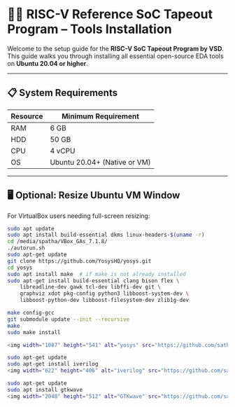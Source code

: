 # 🧑‍💻 RISC-V Reference SoC Tapeout Program – Tools Installation

Welcome to the setup guide for the **RISC-V SoC Tapeout Program by VSD**. This guide walks you through installing all essential open-source EDA tools on **Ubuntu 20.04 or higher**.

---

## 📋 System Requirements

| Resource       | Minimum Requirement        |
|----------------|----------------------------|
| RAM            | 6 GB                       |
| HDD            | 50 GB                      |
| CPU            | 4 vCPU                     |
| OS             | Ubuntu 20.04+ (Native or VM)|

---

## 🖥️ Optional: Resize Ubuntu VM Window

For VirtualBox users needing full-screen resizing:

```bash
sudo apt update
sudo apt install build-essential dkms linux-headers-$(uname -r)
cd /media/spatha/VBox_GAs_7.1.8/
./autorun.sh
sudo apt-get update
git clone https://github.com/YosysHQ/yosys.git
cd yosys
sudo apt install make  # if make is not already installed
sudo apt-get install build-essential clang bison flex \
    libreadline-dev gawk tcl-dev libffi-dev git \
    graphviz xdot pkg-config python3 libboost-system-dev \
    libboost-python-dev libboost-filesystem-dev zlib1g-dev

make config-gcc
git submodule update --init --recursive
make
sudo make install

<img width="1087" height="541" alt="yosys" src="https://github.com/sathvikkumarpamu/sathvikkumarpamu_RISC-V_SoC_Design_Journey/images/yosys.png" />

sudo apt-get update
sudo apt-get install iverilog
<img width="622" height="406" alt="iverilog" src="https://github.com/sathvikkumarpamu/sathvikkumarpamu_RISC-V_SoC_Design_Journey/images/iverilog.png" />

sudo apt-get update
sudo apt install gtkwave
<img width="2048" height="512" alt="GTKwave" src="https://github.com/sathvikkumarpamu/sathvikkumarpamu_RISC-V_SoC_Design_Journey/images/GTKwave.png" />

